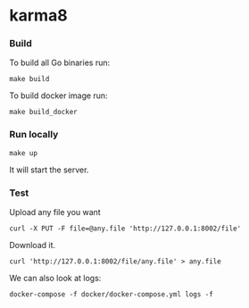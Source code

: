 # karma8

### Build

To build all Go binaries run:

    make build

To build docker image run:

    make build_docker

### Run locally

    make up

It will start the server.

### Test
Upload any file you want

    curl -X PUT -F file=@any.file 'http://127.0.0.1:8002/file'

Download it.

    curl 'http://127.0.0.1:8002/file/any.file' > any.file

We can also look at logs:

    docker-compose -f docker/docker-compose.yml logs -f